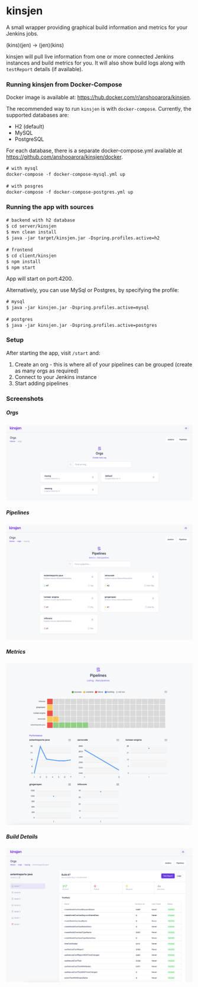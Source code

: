 # kinsjen

A small wrapper providing graphical build information and metrics for your Jenkins jobs.

(kins)(jen) -> (jen)(kins)

kinsjen will pull live information from one or more connected Jenkins instances and build metrics for you. It will also show build logs along with `testReport` details (if available).

### Running kinsjen from Docker-Compose

Docker image is available at: https://hub.docker.com/r/anshooarora/kinsjen. 

The recommended way to run `kinsjen` is with `docker-compose`. Currently, the supported databases are:

 - H2 (default)
 - MySQL
 - PostgreSQL

For each database, there is a separate docker-compose.yml available at https://github.com/anshooarora/kinsjen/docker.  

```
# with mysql
docker-compose -f docker-compose-mysql.yml up

# with posgres
docker-compose -f docker-compose-postgres.yml up
```

### Running the app with sources

```
# backend with h2 database
$ cd server/kinsjen
$ mvn clean install
$ java -jar target/kinsjen.jar -Dspring.profiles.active=h2

# frontend
$ cd client/kinsjen
$ npm install
$ npm start
```

App will start on port:4200.

Alternatively, you can use MySql or Postgres, by specifying the profile:

```
# mysql
$ java -jar kinsjen.jar -Dspring.profiles.active=mysql

# postgres
$ java -jar kinsjen.jar -Dspring.profiles.active=postgres
```

### Setup

After starting the app, visit `/start` and:

1. Create an org - this is where all of your pipelines can be grouped (create as many orgs as required)
2. Connect to your Jenkins instance
3. Start adding pipelines

### Screenshots

##### Orgs
![Orgs](img/orgs.png)

##### Pipelines
![Pipelines](img/pipelines.png)

##### Metrics
![Metrics](img/metrics.png)

##### Build Details
![Build](img/build.png)

